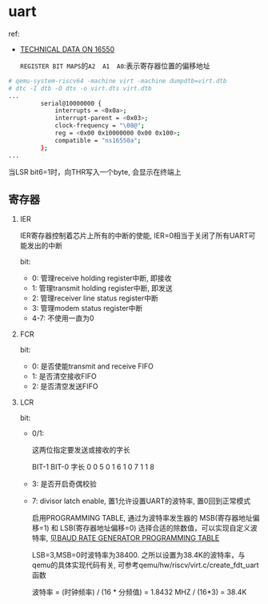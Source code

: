 # uart
ref:
- [TECHNICAL DATA ON 16550](http://byterunner.com/16550.html)

   `REGISTER BIT MAPS`的`A2	A1	A0`:表示寄存器位置的偏移地址

```bash
# qemu-system-riscv64 -machine virt -machine dumpdtb=virt.dtb
# dtc -I dtb -O dts -o virt.dts virt.dtb
...
         serial@10000000 {
             interrupts = <0x0a>;
             interrupt-parent = <0x03>;
             clock-frequency = "\08@";
             reg = <0x00 0x10000000 0x00 0x100>;
             compatible = "ns16550a";
         };
...
```

当LSR bit6=1时，向THR写入一个byte, 会显示在终端上

## 寄存器
1. IER

    IER寄存器控制着芯片上所有的中断的使能, IER=0相当于关闭了所有UART可能发出的中断

    bit:
    - 0: 管理receive holding register中断, 即接收
    - 1: 管理transmit holding register中断, 即发送
    - 2: 管理receiver line status register中断
    - 3: 管理modem status register中断
    - 4-7: 不使用一直为0
1. FCR

    bit:
    - 0: 是否使能transmit and receive FIFO
    - 1: 是否清空接收FIFO
    - 2: 是否清空发送FIFO
1. LCR

    bit:
    - 0/1:

        这两位指定要发送或接收的字长

        BIT-1 BIT-0 字长
        0 0 5
        0 1 6
        1 0 7
        1 1 8
    - 3: 是否开启奇偶校验
    - 7: divisor latch enable, 置1允许设置UART的波特率, 置0回到正常模式

        启用PROGRAMMING TABLE, 通过为波特率发生器的 MSB(寄存器地址偏移=1) 和 LSB(寄存器地址偏移=0) 选择合适的除数值，可以实现自定义波特率, 见[BAUD RATE GENERATOR PROGRAMMING TABLE](http://byterunner.com/16550.html)

        LSB=3,MSB=0时波特率为38400. 之所以设置为38.4K的波特率，与qemu的具体实现代码有关, 可参考qemu/hw/riscv/virt.c/create_fdt_uart函数

        波特率 = (时钟频率) / (16 * 分频值) = 1.8432 MHZ / (16*3) = 38.4K